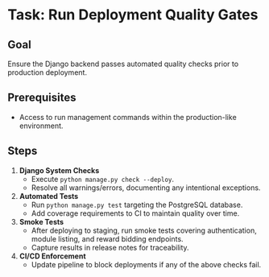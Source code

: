 # Task: Run Deployment Quality Gates

## Goal
Ensure the Django backend passes automated quality checks prior to production deployment.

## Prerequisites
- Access to run management commands within the production-like environment.

## Steps
1. **Django System Checks**
   - Execute `python manage.py check --deploy`.
   - Resolve all warnings/errors, documenting any intentional exceptions.
2. **Automated Tests**
   - Run `python manage.py test` targeting the PostgreSQL database.
   - Add coverage requirements to CI to maintain quality over time.
3. **Smoke Tests**
   - After deploying to staging, run smoke tests covering authentication, module listing, and reward bidding endpoints.
   - Capture results in release notes for traceability.
4. **CI/CD Enforcement**
   - Update pipeline to block deployments if any of the above checks fail.
